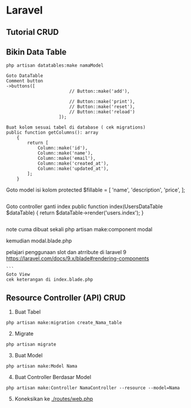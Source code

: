 # Laravel

## Tutorial CRUD

## Bikin Data Table

```
php artisan datatables:make namaModel
```

```
Goto DataTable
Comment button
->buttons([
                        // Button::make('add'),
                        
                        // Button::make('print'),
                        // Button::make('reset'),
                        // Button::make('reload')
                    ]);

Buat kolom sesuai tabel di database ( cek migrations)
public function getColumns(): array
    {
        return [
            Column::make('id'),
            Column::make('name'),
            Column::make('email'),
            Column::make('created_at'),
            Column::make('updated_at'),
        ];
    }

```
Goto model
isi kolom
protected $fillable = [
        'name',
        'description',
        'price',
    ];
```

```
Goto controller
ganti index
public function index(UsersDataTable $dataTable)
    {
        return $dataTable->render('users.index');
    }
```

```
note cuma dibuat sekali
php artisan make:component modal

kemudian
modal.blade.php

pelajari penggunaan slot dan atrribute di laravel 9
https://laravel.com/docs/9.x/blade#rendering-components

````
```
Goto View
cek keterangan di index.blade.php
````


## Resource Controller (API) CRUD

1. Buat Tabel

```
php artisan make:migration create_Nama_table
```

2. Migrate

```
php artisan migrate
```

3. Buat Model

```
php artisan make:Model Nama
```

4. Buat Controller Berdasar Model

```
php artisan make:Controller NamaController --resource --model=Nama
```

5. Koneksikan ke [./routes/web.php](./routes)


